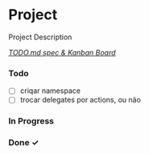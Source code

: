 # Project

Project Description

<em>[TODO.md spec & Kanban Board](https://bit.ly/3fCwKfM)</em>

### Todo

- [ ] criqar namespace  
- [ ] trocar delegates por actions, ou não  

### In Progress


### Done ✓


